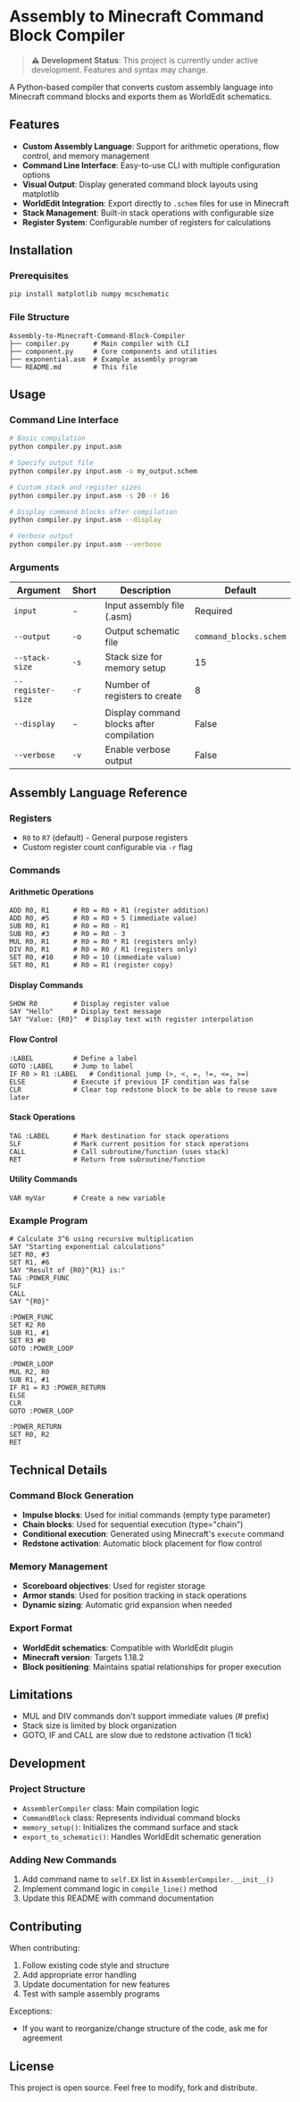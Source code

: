 # Assembly to Minecraft Command Block Compiler

> **⚠️ Development Status**: This project is currently under active development. Features and syntax may change.

A Python-based compiler that converts custom assembly language into Minecraft command blocks and exports them as WorldEdit schematics.

## Features

- **Custom Assembly Language**: Support for arithmetic operations, flow control, and memory management
- **Command Line Interface**: Easy-to-use CLI with multiple configuration options  
- **Visual Output**: Display generated command block layouts using matplotlib
- **WorldEdit Integration**: Export directly to `.schem` files for use in Minecraft
- **Stack Management**: Built-in stack operations with configurable size
- **Register System**: Configurable number of registers for calculations

## Installation

### Prerequisites

```bash
pip install matplotlib numpy mcschematic
```

### File Structure
```
Assembly-to-Minecraft-Command-Block-Compiler
├── compiler.py      # Main compiler with CLI
├── component.py     # Core components and utilities
├── exponential.asm  # Example assembly program
└── README.md        # This file
```

## Usage

### Command Line Interface

```bash
# Basic compilation
python compiler.py input.asm

# Specify output file
python compiler.py input.asm -o my_output.schem

# Custom stack and register sizes
python compiler.py input.asm -s 20 -r 16

# Display command blocks after compilation
python compiler.py input.asm --display

# Verbose output
python compiler.py input.asm --verbose
```

### Arguments

| Argument | Short | Description | Default |
|----------|--------|-------------|---------|
| `input` | - | Input assembly file (.asm) | Required |
| `--output` | `-o` | Output schematic file | `command_blocks.schem` |
| `--stack-size` | `-s` | Stack size for memory setup | 15 |
| `--register-size` | `-r` | Number of registers to create | 8 |
| `--display` | - | Display command blocks after compilation | False |
| `--verbose` | `-v` | Enable verbose output | False |

## Assembly Language Reference

### Registers
- `R0` to `R7` (default) - General purpose registers
- Custom register count configurable via `-r` flag

### Commands

#### Arithmetic Operations
```
ADD R0, R1      # R0 = R0 + R1 (register addition)
ADD R0, #5      # R0 = R0 + 5 (immediate value)
SUB R0, R1      # R0 = R0 - R1
SUB R0, #3      # R0 = R0 - 3
MUL R0, R1      # R0 = R0 * R1 (registers only)
DIV R0, R1      # R0 = R0 / R1 (registers only)
SET R0, #10     # R0 = 10 (immediate value)
SET R0, R1      # R0 = R1 (register copy)
```

#### Display Commands
```
SHOW R0         # Display register value
SAY "Hello"     # Display text message
SAY "Value: {R0}"  # Display text with register interpolation
```

#### Flow Control
```
:LABEL          # Define a label
GOTO :LABEL     # Jump to label
IF R0 > R1 :LABEL   # Conditional jump (>, <, =, !=, <=, >=)
ELSE            # Execute if previous IF condition was false
CLR             # Clear top redstone block to be able to reuse save later
```

#### Stack Operations
```
TAG :LABEL      # Mark destination for stack operations
SLF             # Mark current position for stack operations
CALL            # Call subroutine/function (uses stack)
RET             # Return from subroutine/function
```

#### Utility Commands
```
VAR myVar       # Create a new variable
```

### Example Program

```
# Calculate 3^6 using recursive multiplication
SAY "Starting exponential calculations"
SET R0, #3
SET R1, #6
SAY "Result of {R0}^{R1} is:"
TAG :POWER_FUNC
SLF
CALL
SAY "{R0}"

:POWER_FUNC
SET R2 R0
SUB R1, #1
SET R3 #0
GOTO :POWER_LOOP

:POWER_LOOP
MUL R2, R0
SUB R1, #1
IF R1 = R3 :POWER_RETURN
ELSE
CLR
GOTO :POWER_LOOP

:POWER_RETURN
SET R0, R2
RET
```

## Technical Details

### Command Block Generation
- **Impulse blocks**: Used for initial commands (empty type parameter)
- **Chain blocks**: Used for sequential execution (type="chain")
- **Conditional execution**: Generated using Minecraft's `execute` command
- **Redstone activation**: Automatic block placement for flow control

### Memory Management
- **Scoreboard objectives**: Used for register storage
- **Armor stands**: Used for position tracking in stack operations
- **Dynamic sizing**: Automatic grid expansion when needed

### Export Format
- **WorldEdit schematics**: Compatible with WorldEdit plugin
- **Minecraft version**: Targets 1.18.2
- **Block positioning**: Maintains spatial relationships for proper execution

## Limitations

- MUL and DIV commands don't support immediate values (# prefix)
- Stack size is limited by block organization
- GOTO, IF and CALL are slow due to redstone activation (1 tick)

## Development

### Project Structure
- `AssemblerCompiler` class: Main compilation logic
- `CommandBlock` class: Represents individual command blocks
- `memory_setup()`: Initializes the command surface and stack
- `export_to_schematic()`: Handles WorldEdit schematic generation

### Adding New Commands
1. Add command name to `self.EX` list in `AssemblerCompiler.__init__()`
2. Implement command logic in `compile_line()` method
3. Update this README with command documentation

## Contributing

When contributing:
1. Follow existing code style and structure
2. Add appropriate error handling
3. Update documentation for new features
4. Test with sample assembly programs

Exceptions:
- If you want to reorganize/change structure of the code, ask me for agreement

## License

This project is open source. Feel free to modify, fork and distribute.
